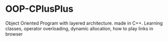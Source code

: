 # OOP-CPlusPlus
Object Oriented Program with layered architecture. made in C++. Learning classes, operator overloading, dynamic allocation, how to play links in browser
